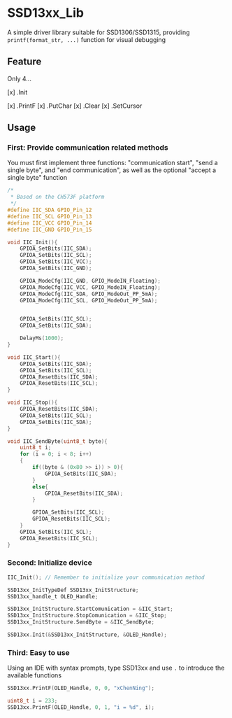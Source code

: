 # SSD13xx_Lib

A simple driver library suitable for SSD1306/SSD1315, providing `printf(format_str, ...)` function for visual debugging

## Feature

Only 4...

[x] .Init

[x] .PrintF
[x] .PutChar
[x] .Clear
[x] .SetCursor

## Usage

### First: Provide communication related methods

You must first implement three functions: "communication start", "send a single byte", and "end communication", as well as the optional "accept a single byte" function

```C
/*
 * Based on the CH573F platform
 */
#define IIC_SDA GPIO_Pin_12
#define IIC_SCL GPIO_Pin_13
#define IIC_VCC GPIO_Pin_14
#define IIC_GND GPIO_Pin_15

void IIC_Init(){
    GPIOA_SetBits(IIC_SDA);
    GPIOA_SetBits(IIC_SCL);
    GPIOA_SetBits(IIC_VCC);
    GPIOA_SetBits(IIC_GND);

    GPIOA_ModeCfg(IIC_GND, GPIO_ModeIN_Floating);
    GPIOA_ModeCfg(IIC_VCC, GPIO_ModeIN_Floating);
    GPIOA_ModeCfg(IIC_SDA, GPIO_ModeOut_PP_5mA);
    GPIOA_ModeCfg(IIC_SCL, GPIO_ModeOut_PP_5mA);


    GPIOA_SetBits(IIC_SCL);
    GPIOA_SetBits(IIC_SDA);

    DelayMs(1000);
}

void IIC_Start(){
    GPIOA_SetBits(IIC_SDA);
    GPIOA_SetBits(IIC_SCL);
    GPIOA_ResetBits(IIC_SDA);
    GPIOA_ResetBits(IIC_SCL);
}

void IIC_Stop(){
    GPIOA_ResetBits(IIC_SDA);
    GPIOA_SetBits(IIC_SCL);
    GPIOA_SetBits(IIC_SDA);
}

void IIC_SendByte(uint8_t byte){
    uint8_t i;
    for (i = 0; i < 8; i++)
    {
        if((byte & (0x80 >> i)) > 0){
            GPIOA_SetBits(IIC_SDA);
        }
        else{
            GPIOA_ResetBits(IIC_SDA);
        }

        GPIOA_SetBits(IIC_SCL);
        GPIOA_ResetBits(IIC_SCL);
    }
    GPIOA_SetBits(IIC_SCL);
    GPIOA_ResetBits(IIC_SCL);
}
```

### Second: Initialize device

```C
IIC_Init(); // Remember to initialize your communication method

SSD13xx_InitTypeDef SSD13xx_InitStructure;
SSD13xx_handle_t OLED_Handle;

SSD13xx_InitStructure.StartComunication = &IIC_Start;
SSD13xx_InitStructure.StopComunication = &IIC_Stop;
SSD13xx_InitStructure.SendByte = &IIC_SendByte;

SSD13xx.Init(&SSD13xx_InitStructure, &OLED_Handle);
```

### Third: Easy to use

Using an IDE with syntax prompts, type SSD13xx and use `.` to introduce the available functions

```C
SSD13xx.PrintF(OLED_Handle, 0, 0, "xChenNing");

uint8_t i = 233;
SSD13xx.PrintF(OLED_Handle, 0, 1, "i = %d", i);
```